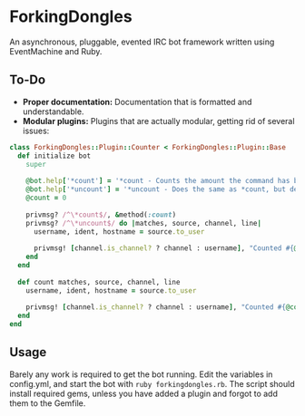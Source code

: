 ForkingDongles
==============
An asynchronous, pluggable, evented IRC bot framework written using
EventMachine and Ruby.

To-Do
-----
* <b>Proper documentation:</b> Documentation that is formatted and understandable.
* <b>Modular plugins:</b> Plugins that are actually modular, getting rid of several issues:

```ruby
class ForkingDongles::Plugin::Counter < ForkingDongles::Plugin::Base
  def initialize bot
    super
    
    @bot.help['*count'] = '*count - Counts the amount the command has been called.'
    @bot.help['*uncount'] = '*uncount - Does the same as *count, but decrements.'
    @count = 0
    
    privmsg? /^\*count$/, &method(:count)
    privmsg? /^\*uncount$/ do |matches, source, channel, line|
      username, ident, hostname = source.to_user
      
      privmsg! [channel.is_channel? ? channel : username], "Counted #{@count -= 1} times so far"
    end
  end
  
  def count matches, source, channel, line
    username, ident, hostname = source.to_user
    
    privmsg! [channel.is_channel? ? channel : username], "Counted #{@count += 1} times so far"
  end
end
```

Usage
-----
Barely any work is required to get the bot running. Edit the variables in
config.yml, and start the bot with `ruby forkingdongles.rb`. The script should
install required gems, unless you have added a plugin and forgot to add them to
the Gemfile.
